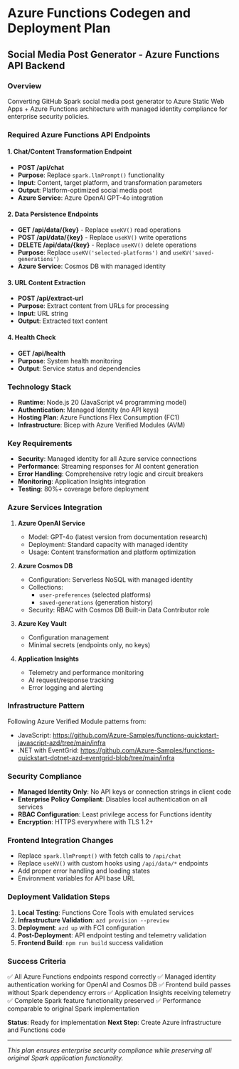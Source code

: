 # Azure Functions Codegen and Deployment Plan

## Social Media Post Generator - Azure Functions API Backend

### Overview
Converting GitHub Spark social media post generator to Azure Static Web Apps + Azure Functions architecture with managed identity compliance for enterprise security policies.

### Required Azure Functions API Endpoints

#### 1. Chat/Content Transformation Endpoint
- **POST /api/chat**
- **Purpose**: Replace `spark.llmPrompt()` functionality
- **Input**: Content, target platform, and transformation parameters
- **Output**: Platform-optimized social media post
- **Azure Service**: Azure OpenAI GPT-4o integration

#### 2. Data Persistence Endpoints  
- **GET /api/data/{key}** - Replace `useKV()` read operations
- **POST /api/data/{key}** - Replace `useKV()` write operations
- **DELETE /api/data/{key}** - Replace `useKV()` delete operations
- **Purpose**: Replace `useKV('selected-platforms')` and `useKV('saved-generations')`
- **Azure Service**: Cosmos DB with managed identity

#### 3. URL Content Extraction
- **POST /api/extract-url**
- **Purpose**: Extract content from URLs for processing
- **Input**: URL string
- **Output**: Extracted text content

#### 4. Health Check
- **GET /api/health**
- **Purpose**: System health monitoring
- **Output**: Service status and dependencies

### Technology Stack
- **Runtime**: Node.js 20 (JavaScript v4 programming model)
- **Authentication**: Managed Identity (no API keys)
- **Hosting Plan**: Azure Functions Flex Consumption (FC1)
- **Infrastructure**: Bicep with Azure Verified Modules (AVM)

### Key Requirements
- **Security**: Managed identity for all Azure service connections
- **Performance**: Streaming responses for AI content generation
- **Error Handling**: Comprehensive retry logic and circuit breakers
- **Monitoring**: Application Insights integration
- **Testing**: 80%+ coverage before deployment

### Azure Services Integration
1. **Azure OpenAI Service**
   - Model: GPT-4o (latest version from documentation research)
   - Deployment: Standard capacity with managed identity
   - Usage: Content transformation and platform optimization

2. **Azure Cosmos DB**
   - Configuration: Serverless NoSQL with managed identity
   - Collections: 
     - `user-preferences` (selected platforms)
     - `saved-generations` (generation history)
   - Security: RBAC with Cosmos DB Built-in Data Contributor role

3. **Azure Key Vault**
   - Configuration management
   - Minimal secrets (endpoints only, no keys)

4. **Application Insights**
   - Telemetry and performance monitoring
   - AI request/response tracking
   - Error logging and alerting

### Infrastructure Pattern
Following Azure Verified Module patterns from:
- JavaScript: https://github.com/Azure-Samples/functions-quickstart-javascript-azd/tree/main/infra
- .NET with EventGrid: https://github.com/Azure-Samples/functions-quickstart-dotnet-azd-eventgrid-blob/tree/main/infra

### Security Compliance
- **Managed Identity Only**: No API keys or connection strings in client code
- **Enterprise Policy Compliant**: Disables local authentication on all services
- **RBAC Configuration**: Least privilege access for Functions identity
- **Encryption**: HTTPS everywhere with TLS 1.2+

### Frontend Integration Changes
- Replace `spark.llmPrompt()` with fetch calls to `/api/chat`
- Replace `useKV()` with custom hooks using `/api/data/*` endpoints
- Add proper error handling and loading states
- Environment variables for API base URL

### Deployment Validation Steps
1. **Local Testing**: Functions Core Tools with emulated services
2. **Infrastructure Validation**: `azd provision --preview`
3. **Deployment**: `azd up` with FC1 configuration
4. **Post-Deployment**: API endpoint testing and telemetry validation
5. **Frontend Build**: `npm run build` success validation

### Success Criteria
✅ All Azure Functions endpoints respond correctly
✅ Managed identity authentication working for OpenAI and Cosmos DB
✅ Frontend build passes without Spark dependency errors
✅ Application Insights receiving telemetry
✅ Complete Spark feature functionality preserved
✅ Performance comparable to original Spark implementation

**Status**: Ready for implementation
**Next Step**: Create Azure infrastructure and Functions code

---

*This plan ensures enterprise security compliance while preserving all original Spark application functionality.*